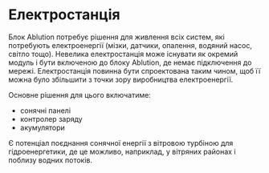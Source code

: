 # Електростанція

Блок Ablution потребує рішення для живлення всіх систем, які потребують електроенергії (мізки, датчики, опалення, водяний насос, світло тощо). Невелика електростанція може існувати як окремий модуль і бути включеною до блоку Ablution, де немає підключення до мережі. Електростанція повинна бути спроектована таким чином, щоб її можна було збільшити з точки зору виробництва електроенергії.

Основне рішення для цього включатиме:
* сонячні панелі
* контролер заряду
* акумулятори

Є потенціал поєднання сонячної енергії з вітровою турбіною для гідроенергетики, де це можливо, наприклад, у вітряних районах і поблизу водних потоків.
